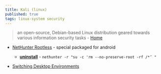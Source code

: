 ```yaml
---
title: Kali (linux)
published: true
tags: linux-system security
---
```

> an open-source, Debian-based Linux distribution geared towards various information security tasks - [Home](https://www.kali.org/)

- [NetHunter Rootless](https://www.kali.org/docs/nethunter/nethunter-rootless/) - special packaged for android
	- [**uninstall**](https://www.reddit.com/r/termux/comments/pmimzz/uninstall_nethunter_rootless/) - `nethunter -r "su -c 'rm --no-preserve-root -rf /*’ "`

- [Switching Desktop Environments](https://www.kali.org/docs/general-use/switching-desktop-environments/)
